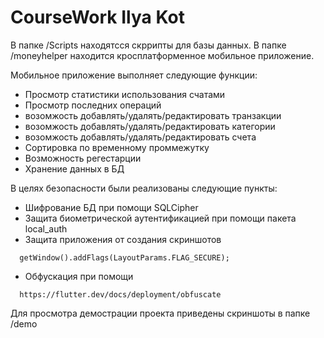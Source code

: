 # CourseWork Ilya Kot

В папке /Scripts находятсся скррипты для базы данных. В папке /moneyhelper находится кросплатформенное мобильное приложение.

Мобильное приложение выполняет следующие функции:
 - Просмотр статистики использования счатами
 - Просмотр последних операций
 - возомжость добавлять/удалять/редактировать транзакции
 - возомжость добавлять/удалять/редактировать категории 
 - возомжость добавлять/удалять/редактировать счета
 - Сортировка по временному проммежутку
 - Возможность регестарции 
 - Хранение данных в БД

В целях безопасности были реализованы следующие пункты:
 - Шифрование БД при помощи SQLCipher
 - Защита биометрической аутентификацией при помощи пакета local_auth
 - Защита приложения от создания скриншотов 
```
  getWindow().addFlags(LayoutParams.FLAG_SECURE);
```  
 - Обфускация при помощи 
```
  https://flutter.dev/docs/deployment/obfuscate
```  

Для просмотра демострации проекта приведены скриншоты в папке /demo
